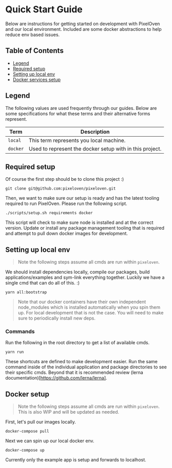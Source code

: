 # Quick Start Guide
Below are instructions for getting started on development with PixelOven and our local environment. Included are some docker abstractions to help reduce env based issues.

## Table of Contents

- [Legend](#legend)
- [Required setup](#getting-started)
- [Setting up local env](#setting-up-local-env)
- [Docker services setup](#docker-services-setup)

## Legend
The following values are used frequently through our guides. Below are some specifications for what these terms and their alternative forms represent.

| Term | Description |
| --- | ----------- |
| `local` | This term represents you local machine.
| `docker` | Used to represent the docker setup with in this project. 

## Required setup
Of course the first step should be to clone this project :)
```
git clone git@github.com:pixeloven/pixeloven.git
```
Then, we want to make sure our setup is ready and has the latest tooling required to run PixelOven. Please run the following script.
```
./scripts/setup.sh requirements docker
```
This script will check to make sure node is installed and at the correct version. Update or install any package management tooling that is required and attempt to pull down docker images for development.

## Setting up local env
> Note the following steps assume all cmds are run within `pixeloven`. 

We should install dependencies locally, compile our packages, build applications/examples and sym-link everything together. Luckily we have a single cmd that can do all of this. :)
```
yarn all:bootstrap
```
> Note that our docker containers have their own independent node_modules which is installed automatically when you spin them up. For local development that is not the case. You will need to make sure to periodically install new deps.

### Commands
Run the following in the root directory to get a list of available cmds.
```
yarn run
```
These shortcuts are defined to make development easier. Run the same command inside of the individual application and package directories to see their specific cmds. Beyond that it is recommended review (lerna documentation)[https://github.com/lerna/lerna].

## Docker setup
> Note the following steps assume all cmds are run within `pixeloven`. This is also WIP and will be updated as needed.

First, let's pull our images locally. 
```
docker-compose pull
```
Next we can spin up our local docker env.
```
docker-compose up
```
Currently only the example app is setup and forwards to localhost. 